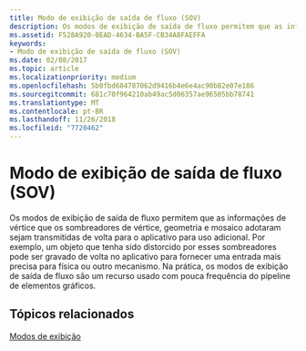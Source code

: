 ```yaml
---
title: Modo de exibição de saída de fluxo (SOV)
description: Os modos de exibição de saída de fluxo permitem que as informações de vértice que os sombreadores de vértice, geometria e mosaico adotaram sejam transmitidas de volta para o aplicativo para uso adicional.
ms.assetid: F528A920-0EAD-4634-BA5F-CB34A8FAEFFA
keywords:
- Modo de exibição de saída de fluxo (SOV)
ms.date: 02/08/2017
ms.topic: article
ms.localizationpriority: medium
ms.openlocfilehash: 5b0fbd684787062d9416b4e6e4ac90b82e07e186
ms.sourcegitcommit: 681c70f964210ab49ac5d06357ae96505bb78741
ms.translationtype: MT
ms.contentlocale: pt-BR
ms.lasthandoff: 11/26/2018
ms.locfileid: "7720462"
---
```

# <a name="stream-output-view-sov"></a>Modo de exibição de saída de fluxo (SOV)


Os modos de exibição de saída de fluxo permitem que as informações de vértice que os sombreadores de vértice, geometria e mosaico adotaram sejam transmitidas de volta para o aplicativo para uso adicional. Por exemplo, um objeto que tenha sido distorcido por esses sombreadores pode ser gravado de volta no aplicativo para fornecer uma entrada mais precisa para física ou outro mecanismo. Na prática, os modos de exibição de saída de fluxo são um recurso usado com pouca frequência do pipeline de elementos gráficos.

## <a name="span-idrelated-topicsspanrelated-topics"></a><span id="related-topics"></span>Tópicos relacionados


[Modos de exibição](views.md)

 

 




